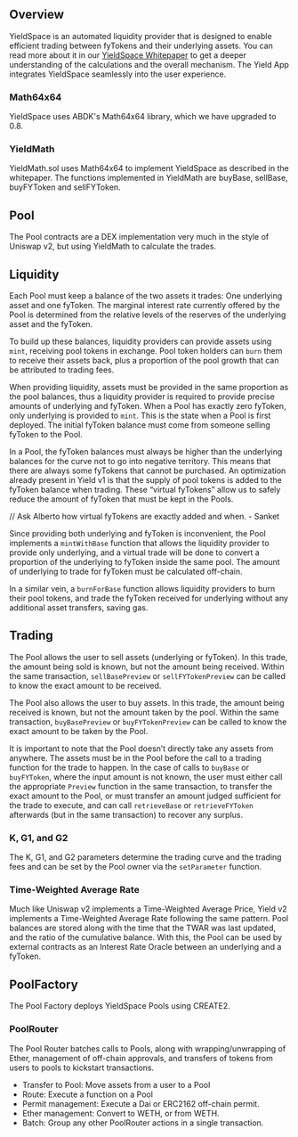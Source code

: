 ## Overview

YieldSpace is an automated liquidity provider that is designed to enable efficient trading between fyTokens and their underlying assets. You can read more about it in our [YieldSpace Whitepaper](https://yield.is/YieldSpace.pdf) to get a deeper understanding of the calculations and the overall mechanism. The Yield App integrates YieldSpace seamlessly into the user experience.

### Math64x64

YieldSpace uses ABDK's Math64x64 library, which we have upgraded to 0.8.

### YieldMath

YieldMath.sol uses Math64x64 to implement YieldSpace as described in the whitepaper. The functions implemented in YieldMath are buyBase, sellBase, buyFYToken and sellFYToken.

## Pool

The Pool contracts are a DEX implementation very much in the style of Uniswap v2, but using YieldMath to calculate the trades.

## Liquidity

Each Pool must keep a balance of the two assets it trades: One underlying asset and one fyToken. The marginal interest rate currently offered by the Pool is determined from the relative levels of the reserves of the underlying asset and the fyToken.

To build up these balances, liquidity providers can provide assets using `mint`, receiving pool tokens in exchange. Pool token holders can `burn` them to receive their assets back, plus a proportion of the pool growth that can be attributed to trading fees.

When providing liquidity, assets must be provided in the same proportion as the pool balances, thus a liquidity provider is required to provide precise amounts of underlying and fyToken. When a Pool has exactly zero fyToken, only underlying is provided to `mint`. This is the state when a Pool is first deployed. The initial fyToken balance must come from someone selling fyToken to the Pool.

In a Pool, the fyToken balances must always be higher than the underlying balances for the curve not to go into negative territory. This means that there are always some fyTokens that cannot be purchased. An optimization already present in Yield v1 is that the supply of pool tokens is added to the fyToken balance when trading. These “virtual fyTokens”  allow us to safely reduce the amount of fyToken that must be kept in the Pools.

// Ask Alberto how virtual fyTokens are exactly added and when. - Sanket

Since providing both underlying and fyToken is inconvenient, the Pool implements a `mintWithBase` function that allows the liquidity provider to provide only underlying, and a virtual trade will be done to convert a proportion of the underlying to fyToken inside the same pool. The amount of underlying to trade for fyToken must be calculated off-chain.

In a similar vein, a `burnForBase` function allows liquidity providers to burn their pool tokens, and trade the fyToken received for underlying without any additional asset transfers, saving gas.

## Trading

The Pool allows the user to sell assets (underlying or fyToken). In this trade, the amount being sold is known, but not the amount being received. Within the same transaction, `sellBasePreview` or `sellFYTokenPreview` can be called to know the exact amount to be received.

The Pool also allows the user to buy assets. In this trade, the amount being received is known, but not the amount taken by the pool. Within the same transaction, `buyBasePreview` or `buyFYTokenPreview` can be called to know the exact amount to be taken by the Pool.

It is important to note that the Pool doesn’t directly take any assets from anywhere. The assets must be in the Pool before the call to a trading function for the trade to happen. In the case of calls to `buyBase` or `buyFYToken`, where the input amount is not known, the user must either call the appropriate `Preview` function in the same transaction, to transfer the exact amount to the Pool, or must transfer an amount judged sufficient for the trade to execute, and can call `retrieveBase` or `retrieveFYToken` afterwards (but in the same transaction) to recover any surplus.

### K, G1, and G2

The K, G1, and G2 parameters determine the trading curve and the trading fees and can be set by the Pool owner via the `setParameter` function.

### Time-Weighted Average Rate

Much like Uniswap v2 implements a Time-Weighted Average Price, Yield v2 implements a Time-Weighted Average Rate following the same pattern. Pool balances are stored along with the time that the TWAR was last updated, and the ratio of the cumulative balance. With this, the Pool can be used by external contracts as an Interest Rate Oracle between an underlying and a fyToken.

## PoolFactory

The Pool Factory deploys YieldSpace Pools using CREATE2.

### PoolRouter

The Pool Router batches calls to Pools, along with wrapping/unwrapping of Ether, management of off-chain approvals, and transfers of tokens from users to pools to kickstart transactions.

- Transfer to Pool: Move assets from a user to a Pool
- Route: Execute a function on a Pool
- Permit management: Execute a Dai or ERC2162 off-chain permit.
- Ether management: Convert to WETH, or from WETH.
- Batch: Group any other PoolRouter actions in a single transaction.
